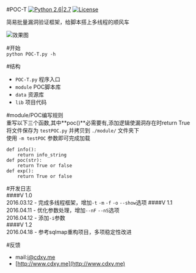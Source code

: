 #POC-T 
[![Python 2.6|2.7](https://img.shields.io/badge/python-2.6|2.7-yellow.svg)](https://www.python.org/) [![License](https://img.shields.io/badge/license-GPLv2-red.svg)](https://raw.githubusercontent.com/sqlmapproject/sqlmap/master/doc/COPYING)  
  
简易批量漏洞验证框架，给脚本搭上多线程的顺风车   
  
![效果图](http://www.cdxy.me/wp-content/uploads/2016/04/2016-04-15-102129屏幕截图.png)  

  
#开始  
`python POC-T.py -h`
  
#结构  
 - `POC-T.py` 程序入口  
 - `module` POC脚本库  
 - `data` 资源库  
 - `lib` 项目代码  
  
#module/POC编写规则  
重写以下三个函数,其中**poc()**必需要有,添加逻辑使漏洞存在时return True    
将文件保存为 `testPOC.py` 并拷贝到 `./module/` 文件夹下  
使用 `-m testPOC` 参数即可完成加载  
```
def info():
    return info_string
def poc(str):
    return True or false
def exp():
    return True or false
```  

#开发日志  
####V 1.0  
2016.03.12 - 完成多线程框架，增加`-t` `-m` `-f` `-o` `--show`选项 
####V 1.1  
2016.04.11 - 优化参数处理，增加`--nF` `--nS`选项  
2016.04.12 - 添加`-i`参数  
####V 1.2  
2016.04.18 - 参考sqlmap重构项目，多项稳定性改进  
  
    
#反馈  
 - mail:i@cdxy.me  
 - [http://www.cdxy.me](http://www.cdxy.me)  
  
